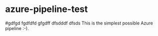 # azure-pipeline-test 
#gdfgd fgdfdfd gfgdff dfsdddf dfsds
This is the simplest possible Azure pipeline :-).
